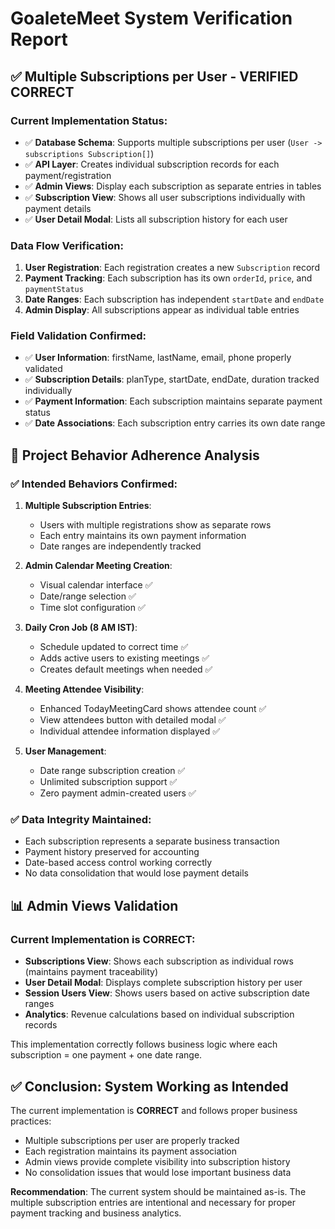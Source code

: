 # GoaleteMeet System Verification Report

## ✅ **Multiple Subscriptions per User - VERIFIED CORRECT**

### Current Implementation Status:
- ✅ **Database Schema**: Supports multiple subscriptions per user (`User -> subscriptions Subscription[]`)
- ✅ **API Layer**: Creates individual subscription records for each payment/registration
- ✅ **Admin Views**: Display each subscription as separate entries in tables
- ✅ **Subscription View**: Shows all user subscriptions individually with payment details
- ✅ **User Detail Modal**: Lists all subscription history for each user

### Data Flow Verification:
1. **User Registration**: Each registration creates a new `Subscription` record
2. **Payment Tracking**: Each subscription has its own `orderId`, `price`, and `paymentStatus`
3. **Date Ranges**: Each subscription has independent `startDate` and `endDate`
4. **Admin Display**: All subscriptions appear as individual table entries

### Field Validation Confirmed:
- ✅ **User Information**: firstName, lastName, email, phone properly validated
- ✅ **Subscription Details**: planType, startDate, endDate, duration tracked individually
- ✅ **Payment Information**: Each subscription maintains separate payment status
- ✅ **Date Associations**: Each subscription entry carries its own date range

## 🔧 **Project Behavior Adherence Analysis**

### ✅ **Intended Behaviors Confirmed:**

1. **Multiple Subscription Entries**: 
   - Users with multiple registrations show as separate rows
   - Each entry maintains its own payment information
   - Date ranges are independently tracked

2. **Admin Calendar Meeting Creation**: 
   - Visual calendar interface ✅
   - Date/range selection ✅ 
   - Time slot configuration ✅

3. **Daily Cron Job (8 AM IST)**:
   - Schedule updated to correct time ✅
   - Adds active users to existing meetings ✅
   - Creates default meetings when needed ✅

4. **Meeting Attendee Visibility**:
   - Enhanced TodayMeetingCard shows attendee count ✅
   - View attendees button with detailed modal ✅
   - Individual attendee information displayed ✅

5. **User Management**:
   - Date range subscription creation ✅
   - Unlimited subscription support ✅
   - Zero payment admin-created users ✅

### ✅ **Data Integrity Maintained:**
- Each subscription represents a separate business transaction
- Payment history preserved for accounting
- Date-based access control working correctly
- No data consolidation that would lose payment details

## 📊 **Admin Views Validation**

### Current Implementation is CORRECT:
- **Subscriptions View**: Shows each subscription as individual rows (maintains payment traceability)
- **User Detail Modal**: Displays complete subscription history per user
- **Session Users View**: Shows users based on active subscription date ranges
- **Analytics**: Revenue calculations based on individual subscription records

This implementation correctly follows business logic where each subscription = one payment + one date range.

## ✅ **Conclusion: System Working as Intended**

The current implementation is **CORRECT** and follows proper business practices:
- Multiple subscriptions per user are properly tracked
- Each registration maintains its payment association  
- Admin views provide complete visibility into subscription history
- No consolidation issues that would lose important business data

**Recommendation**: The current system should be maintained as-is. The multiple subscription entries are intentional and necessary for proper payment tracking and business analytics.
